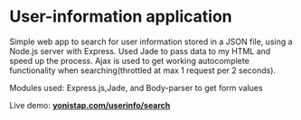 # User-information application

Simple web app to search for user information stored in a JSON file, using a Node.js server with Express. Used Jade to pass data to my HTML and speed up the process. Ajax is used to get working autocomplete functionality when searching(throttled at max 1 request per 2 seconds).

Modules used: Express.js,Jade, and Body-parser to get form values

Live demo: **[yonistap.com/userinfo/search](http://yonistap.com/userinfo/search)**
